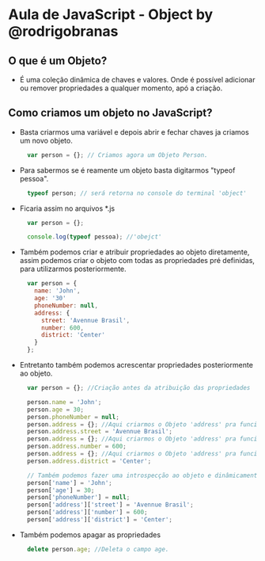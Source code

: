 # Aula de JavaScript - Object by @rodrigobranas

## O que é um Objeto?
  - É uma coleção dinâmica de chaves e valores. Onde é possível adicionar ou remover propriedades a qualquer momento, apó a criação.


## Como criamos um objeto no JavaScript?
  - Basta criarmos uma variável e depois abrir e fechar chaves ja criamos um novo objeto.

    ```js
      var person = {}; // Criamos agora um Objeto Person.
    ```

  - Para sabermos se é reamente um objeto basta digitarmos "typeof pessoa".

    ```js
      typeof person; // será retorna no console do terminal 'object'
    ```
  - Ficaria assim no arquivos *.js

    ```js
      var person = {};

      console.log(typeof pessoa); //'obejct'
    ```
  - Também podemos criar e atribuir propriedades ao objeto diretamente, assim podemos criar o objeto com todas as propriedades pré definidas, para utilizarmos posteriormente.

    ```js
      var person = {
        name: 'John',
        age: '30'
        phoneNumber: null,
        address: {
          street: 'Avennue Brasil',
          number: 600,
          district: 'Center'
        }
      };
    ```
  - Entretanto também podemos acrescentar propriedades posteriormente ao objeto.

    ```js
      var person = {}; //Criação antes da atribuição das propriedades

      person.name = 'John';
      person.age = 30;
      person.phoneNumber = null;
      person.address = {}; //Aqui criarmos o Objeto 'address' pra funcionar a linha abaixo
      person.address.street = 'Avennue Brasil';
      person.address = {}; //Aqui criarmos o Objeto 'address' pra funcionar a linha abaixo
      person.address.number = 600;
      person.address = {}; //Aqui criarmos o Objeto 'address' pra funcionar a linha abaixo
      person.address.district = 'Center';

      // Também podemos fazer uma introspecção ao objeto e dinâmicamente acessar as propriedades
      person['name'] = 'John';
      person['age'] = 30;
      person['phoneNumber'] = null;
      person['address']['street'] = 'Avennue Brasil';
      person['address']['number'] = 600;
      person['address']['district'] = 'Center';
    ```

  - Também podemos apagar as propriedades

    ```js
      delete person.age; //Deleta o campo age.
    ```
  
